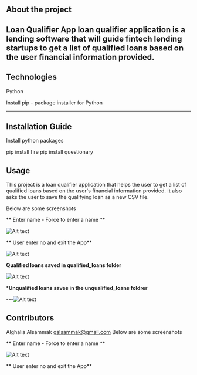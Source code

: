 ## About the project 
Loan Qualifier App
loan qualifier application is a lending software that will guide fintech lending startups to get a list of qualified loans based on the user financial information provided.
---


## Technologies

 Python

 Install pip - package installer for Python 

---
## Installation Guide

 Install python packages

 pip install fire
 pip install questionary


## Usage
This project is a loan qualifier application that helps the user to get a list of qualified loans based on the user's financial information provided. It also asks the user to save the qualifying loan as a new CSV file.


Below are some screenshots

** Enter name - Force to enter a name **

![Alt text](https://file%2B.vscode-resource.vscode-cdn.net/Users/macbook/Documents/GitHub/challenge_02/force_to%20_enter%20_filename.image.png?version%3D1682291651169)

** User enter no and exit the App**


![Alt text](https://file%2B.vscode-resource.vscode-cdn.net/Users/macbook/Documents/GitHub/challenge_02/exit_dont_save_image.png?version%3D1682291694631)

**Qualified loans saved in qualified_loans folder**

![Alt text](https://file%2B.vscode-resource.vscode-cdn.net/Users/macbook/Documents/GitHub/challenge_02/qualifed_loans_image.png?version%3D1682291755636)

***Unqualified loans saves in the unqualified_loans foldrer**

---![Alt text](https://file%2B.vscode-resource.vscode-cdn.net/Users/macbook/Documents/GitHub/challenge_02/unqualified_loan_image.png?version%3D1682291809709)

## Contributors

Alghalia Alsammak 
galsammak@gmail.com
Below are some screenshots

** Enter name - Force to enter a name **

![Alt text](https://file%2B.vscode-resource.vscode-cdn.net/Users/macbook/Documents/GitHub/challenge_02/force_to%20_enter%20_filename.image.png?version%3D1682291651169)

** User enter no and exit the App**
